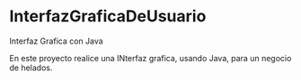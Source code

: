 # InterfazGraficaDeUsuario
Interfaz Grafica con Java

En este proyecto realice una INterfaz grafica, usando Java, para un negocio de helados.
